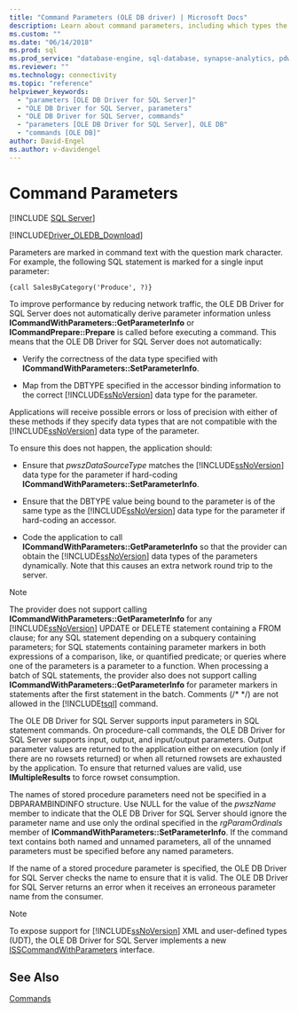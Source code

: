 ```yaml
---
title: "Command Parameters (OLE DB driver) | Microsoft Docs"
description: Learn about command parameters, including which types the OLE DB Driver for SQL Server supports for SQL statement and procedure-call commands.
ms.custom: ""
ms.date: "06/14/2018"
ms.prod: sql
ms.prod_service: "database-engine, sql-database, synapse-analytics, pdw"
ms.reviewer: ""
ms.technology: connectivity
ms.topic: "reference"
helpviewer_keywords: 
  - "parameters [OLE DB Driver for SQL Server]"
  - "OLE DB Driver for SQL Server, parameters"
  - "OLE DB Driver for SQL Server, commands"
  - "parameters [OLE DB Driver for SQL Server], OLE DB"
  - "commands [OLE DB]"
author: David-Engel
ms.author: v-davidengel
---
```

# Command Parameters
[!INCLUDE [SQL Server](../../../includes/applies-to-version/sql-asdb-asdbmi-asa-pdw.md)]

[!INCLUDE[Driver_OLEDB_Download](../../../includes/driver_oledb_download.md)]

  Parameters are marked in command text with the question mark character. For example, the following SQL statement is marked for a single input parameter:  
  
```  
{call SalesByCategory('Produce', ?)}  
```  
  
 To improve performance by reducing network traffic, the OLE DB Driver for SQL Server does not automatically derive parameter information unless **ICommandWithParameters::GetParameterInfo** or **ICommandPrepare::Prepare** is called before executing a command. This means that the OLE DB Driver for SQL Server does not automatically:  
  
-   Verify the correctness of the data type specified with **ICommandWithParameters::SetParameterInfo**.  
  
-   Map from the DBTYPE specified in the accessor binding information to the correct [!INCLUDE[ssNoVersion](../../../includes/ssnoversion-md.md)] data type for the parameter.  
  
 Applications will receive possible errors or loss of precision with either of these methods if they specify data types that are not compatible with the [!INCLUDE[ssNoVersion](../../../includes/ssnoversion-md.md)] data type of the parameter.  
  
 To ensure this does not happen, the application should:  
  
-   Ensure that *pwszDataSourceType* matches the [!INCLUDE[ssNoVersion](../../../includes/ssnoversion-md.md)] data type for the parameter if hard-coding **ICommandWithParameters::SetParameterInfo**.  
  
-   Ensure that the DBTYPE value being bound to the parameter is of the same type as the [!INCLUDE[ssNoVersion](../../../includes/ssnoversion-md.md)] data type for the parameter if hard-coding an accessor.  
  
-   Code the application to call **ICommandWithParameters::GetParameterInfo** so that the provider can obtain the [!INCLUDE[ssNoVersion](../../../includes/ssnoversion-md.md)] data types of the parameters dynamically. Note that this causes an extra network round trip to the server.  
  
> [!NOTE]  
>  The provider does not support calling **ICommandWithParameters::GetParameterInfo** for any [!INCLUDE[ssNoVersion](../../../includes/ssnoversion-md.md)] UPDATE or DELETE statement containing a FROM clause; for any SQL statement depending on a subquery containing parameters; for SQL statements containing parameter markers in both expressions of a comparison, like, or quantified predicate; or queries where one of the parameters is a parameter to a function. When processing a batch of SQL statements, the provider also does not support calling **ICommandWithParameters::GetParameterInfo** for parameter markers in statements after the first statement in the batch. Comments (/* \*/) are not allowed in the [!INCLUDE[tsql](../../../includes/tsql-md.md)] command.  
  
 The OLE DB Driver for SQL Server supports input parameters in SQL statement commands. On procedure-call commands, the OLE DB Driver for SQL Server supports input, output, and input/output parameters. Output parameter values are returned to the application either on execution (only if there are no rowsets returned) or when all returned rowsets are exhausted by the application. To ensure that returned values are valid, use **IMultipleResults** to force rowset consumption.  
  
 The names of stored procedure parameters need not be specified in a DBPARAMBINDINFO structure. Use NULL for the value of the *pwszName* member to indicate that the OLE DB Driver for SQL Server should ignore the parameter name and use only the ordinal specified in the *rgParamOrdinals* member of **ICommandWithParameters::SetParameterInfo**. If the command text contains both named and unnamed parameters, all of the unnamed parameters must be specified before any named parameters.  
  
 If the name of a stored procedure parameter is specified, the OLE DB Driver for SQL Server checks the name to ensure that it is valid. The OLE DB Driver for SQL Server returns an error when it receives an erroneous parameter name from the consumer.  
  
> [!NOTE]  
>  To expose support for [!INCLUDE[ssNoVersion](../../../includes/ssnoversion-md.md)] XML and user-defined types (UDT), the OLE DB Driver for SQL Server implements a new [ISSCommandWithParameters](../../oledb/ole-db-interfaces/isscommandwithparameters-ole-db.md) interface.  
  
## See Also  
 [Commands](../../oledb/ole-db-commands/commands.md)  
  
  
